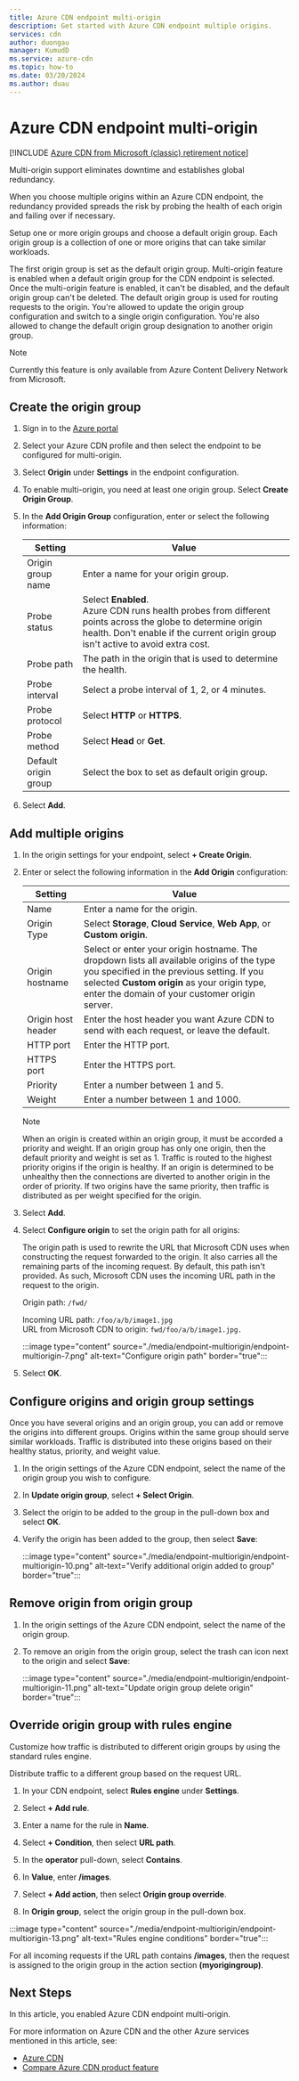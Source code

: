 ```yaml
---
title: Azure CDN endpoint multi-origin
description: Get started with Azure CDN endpoint multiple origins.
services: cdn
author: duongau
manager: KumudD
ms.service: azure-cdn
ms.topic: how-to
ms.date: 03/20/2024
ms.author: duau
---
```


# Azure CDN endpoint multi-origin

[!INCLUDE [Azure CDN from Microsoft (classic) retirement notice](../../includes/cdn-classic-retirement.md)]

Multi-origin support eliminates downtime and establishes global redundancy.

When you choose multiple origins within an Azure CDN endpoint, the redundancy provided spreads the risk by probing the health of each origin and failing over if necessary.

Setup one or more origin groups and choose a default origin group. Each origin group is a collection of one or more origins that can take similar workloads.

The first origin group is set as the default origin group. Multi-origin feature is enabled when a default origin group for the CDN endpoint is selected. Once the multi-origin feature is enabled, it can't be disabled, and the default origin group can't be deleted. The default origin group is used for routing requests to the origin. You're allowed to update the origin group configuration and switch to a single origin configuration. You're also allowed to change the default origin group designation to another origin group.

> [!NOTE]
> Currently this feature is only available from Azure Content Delivery Network from Microsoft.

## Create the origin group

1. Sign in to the [Azure portal](https://portal.azure.com)

2. Select your Azure CDN profile and then select the endpoint to be configured for multi-origin.

3. Select **Origin** under **Settings** in the endpoint configuration.

4. To enable multi-origin, you need at least one origin group. Select **Create Origin Group**.

5. In the **Add Origin Group** configuration, enter or select the following information:

   | Setting           | Value                                                                 |
   |-------------------|-----------------------------------------------------------------------|
   | Origin group name | Enter a name for your origin group.                                   |
   | Probe status      | Select **Enabled**. </br> Azure CDN runs health probes from different points across the globe to determine origin health. Don't enable if the current origin group isn't active to avoid extra cost.
   | Probe path        | The path in the origin that is used to determine the health. |
   | Probe interval    | Select a probe interval of 1, 2, or 4 minutes.                        |
   | Probe protocol    | Select **HTTP** or **HTTPS**.                                         |
   | Probe method      | Select **Head** or **Get**.                                           |
   | Default origin group | Select the box to set as default origin group. |


6. Select **Add**.

## Add multiple origins

1. In the origin settings for your endpoint, select **+ Create Origin**.

2. Enter or select the following information in the **Add Origin** configuration:

   | Setting           | Value                                                                 |
   |-------------------|-----------------------------------------------------------------------|
   | Name        | Enter a name for the origin.        |
   | Origin Type | Select **Storage**, **Cloud Service**, **Web App**, or **Custom origin**.                                   |
   | Origin hostname        | Select or enter your origin hostname. The dropdown lists all available origins of the type you specified in the previous setting. If you selected **Custom origin** as your origin type, enter the domain of your customer origin server. |
   | Origin host header    | Enter the host header you want Azure CDN to send with each request, or leave the default.                        |
   | HTTP port   | Enter the HTTP port.                                         |
   | HTTPS port     | Enter the HTTPS port.                                           |
   | Priority    | Enter a number between 1 and 5.       |
   | Weight      | Enter a number between 1 and 1000.   |

    > [!NOTE]
    > When an origin is created within an origin group, it must be accorded a priority and weight. If an origin group has only one origin, then the default priority and weight is set as 1. Traffic is routed to the highest priority origins if the origin is healthy. If an origin is determined to be unhealthy then the connections are diverted to another origin in the order of priority. If two origins have the same priority, then traffic is distributed as per weight specified for the origin.

3. Select **Add**.

4. Select **Configure origin** to set the origin path for all origins:

    The origin path is used to rewrite the URL that Microsoft CDN uses when constructing the request forwarded to the origin. It also carries all the remaining parts of the incoming request. By default, this path isn't provided. As such, Microsoft CDN uses the incoming URL path in the request to the origin.

    Origin path: `/fwd/`

    Incoming URL path: `/foo/a/b/image1.jpg` </br> URL from Microsoft CDN to origin: `fwd/foo/a/b/image1.jpg.`

    :::image type="content" source="./media/endpoint-multiorigin/endpoint-multiorigin-7.png" alt-text="Configure origin path" border="true":::

5. Select **OK**.

## Configure origins and origin group settings

Once you have several origins and an origin group, you can add or remove the origins into different groups. Origins within the same group should serve similar workloads. Traffic is distributed into these origins based on their healthy status, priority, and weight value.

1. In the origin settings of the Azure CDN endpoint, select the name of the origin group you wish to configure.

2. In **Update origin group**, select **+ Select Origin**.

4. Select the origin to be added to the group in the pull-down box and select **OK**.

5. Verify the origin has been added to the group, then select **Save**:

    :::image type="content" source="./media/endpoint-multiorigin/endpoint-multiorigin-10.png" alt-text="Verify additional origin added to group" border="true":::

## Remove origin from origin group

1. In the origin settings of the Azure CDN endpoint, select the name of the origin group.

2. To remove an origin from the origin group, select the trash can icon next to the origin and select **Save**:

    :::image type="content" source="./media/endpoint-multiorigin/endpoint-multiorigin-11.png" alt-text="Update origin group delete origin" border="true":::

## Override origin group with rules engine

Customize how traffic is distributed to different origin groups by using the standard rules engine.

Distribute traffic to a different group based on the request URL.

1. In your CDN endpoint, select **Rules engine** under **Settings**.

2. Select **+ Add rule**.

3. Enter a name for the rule in **Name**.

4. Select **+ Condition**, then select **URL path**.

5. In the **operator** pull-down, select **Contains**.

6. In **Value**, enter **/images**.

7. Select **+ Add action**, then select **Origin group override**.

8. In **Origin group**, select the origin group in the pull-down box.

:::image type="content" source="./media/endpoint-multiorigin/endpoint-multiorigin-13.png" alt-text="Rules engine conditions" border="true":::

For all incoming requests if the URL path contains **/images**, then the request is assigned to the origin group in the action section **(myorigingroup)**.

## Next Steps

In this article, you enabled Azure CDN endpoint multi-origin.

For more information on Azure CDN and the other Azure services mentioned in this article, see:

- [Azure CDN](./cdn-overview.md)
- [Compare Azure CDN product feature](./cdn-features.md)
